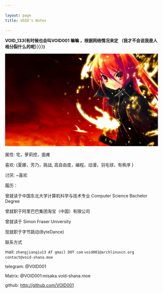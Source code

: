 ```yaml
---

layout: page
title: VOID's Notes

---
```


**VOID_133(有时候也会叫VOID001 嘛嘛 ，根据网络情况来定 （我才不会说我是人格分裂什么的呢））））)**

![pic](assets/shana.jpg)

属性: 宅，萝莉控，面瘫

喜欢: {夏娜，芳乃，挑战, 高自由度，编程，动漫，羽毛球，有秩序 }

讨厌: ~喜欢

履历：

曾就读于中国东北大学计算机科学与技术专业 Computer Science Bachelor Degree

曾就职于阿里巴巴集团淘宝（中国）有限公司

曾就读于 Simon Fraser University

现就职于字节跳动(ByteDance)

联系方式

mail: `zhangjianqiu13 AT gmail DOT com` `void001@archlinuxcn.org` `contact@void-shana.moe`

telegram: @V0ID001

Matrix: @VOID001:misaka.void-shana.moe

github: http://github.com/VOID001
